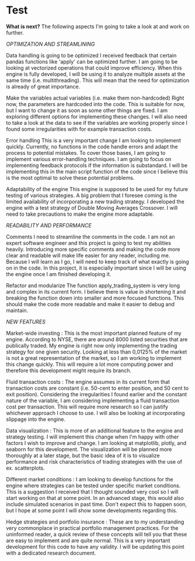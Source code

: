 # Test
**What is next?** The following aspects I'm going to take a look at and work on further.

_OPTIMIZATION AND STREAMLINING_

Data handling is going to be optimized I received feedback that certain pandas functions like 'apply' can be optimized further. I am going to be looking at vectorized operations that could improve efficiency. When this engine is fully developed, I will be using it to analyze multiple assets at the same time (i.e. multithreading). This will mean that the need for optimization is already of great importance.

Make the variables actual variables (i.e. make them non-hardcoded) Right now, the parameters are hardcoded into the code. This is suitable for now, but I want to change it as soon as some other things are fixed. I am exploring different options for implementing these changes. I will also need to take a look at the data to see if the variables are working properly since I found some irregularities with for example transaction costs.

Error handling This is a very important change I am looking to implement quickly. Currently, no functions in the code handle errors and adapt the process to potential mistakes. To cover those bases, I am going to implement various error-handling techniques. I am going to focus on implementing feedback protocols if the information is substandard. I will be implementing this in the main script function of the code since I believe this is the most optimal to solve these potential problems.

Adaptability of the engine This engine is supposed to be used for my future testing of various strategies. A big problem that I foresee coming is the limited availability of incorporating a new trading strategy. I developed the engine with a test strategy of Double Moving Averages Crossover. I will need to take precautions to make the engine more adaptable.

_READABILITY AND PERFORMANCE_

Comments I need to streamline the comments in the code. I am not an expert software engineer and this project is going to test my abilities heavily. Introducing more specific comments and making the code more clear and readable will make life easier for any reader, including me. Because I will learn as I go, I will need to keep track of what exactly is going on in the code. In this project, it is especially important since I will be using the engine once I am finished developing it.

Refactor and modularize The function apply_trading_system is very long and complex in its current form. I believe there is value in shortening it and breaking the function down into smaller and more focused functions. This should make the code more readable and make it easier to debug and maintain.

_NEW FEATURES_

Market-wide investing : This is the most important planned feature of my engine. According to NYSE, there are around 8000 listed securities that are publically traded. My engine is right now only implementing the trading strategy for one given security. Looking at less than 0,0125% of the market is not a great representation of the market, so I am working to implement this change quickly. This will require a lot more computing power and therefore this development might require its branch.

Fluid transaction costs : The engine assumes in its current form that transaction costs are constant (i.e. 50-cent to enter position, and 50 cent to exit position). Considering the irregularities I found earlier and the constant nature of the variable, I am considering implementing a fluid transaction cost per transaction. This will require more research so I can justify whichever approach I choose to use. I will also be looking at incorporating slippage into the engine.

Data visualization : This is more of an additional feature to the engine and strategy testing. I will implement this change when I'm happy with other factors I wish to improve and change. I am looking at matplotlib, plotly, and seaborn for this development. The visualization will be planned more thoroughly at a later stage, but the basic idea of it is to visualize performance and risk characteristics of trading strategies with the use of ex. scatterplots.

Different market conditions : I am looking to develop functions for the engine where strategies can be tested under specific market conditions. This is a suggestion I received that I thought sounded very cool so I will start working on that at some point. In an advanced stage, this would also include simulated scenarios in past time. Don't expect this to happen soon, but I hope at some point I will show some developments regarding this.

Hedge strategies and portfolio insurance : These are to my understanding very commonplace in practical portfolio management practices. For the uninformed reader, a quick review of these concepts will tell you that these are easy to implement and are quite normal. This is a very important development for this code to have any validity. I will be updating this point with a dedicated research document.
